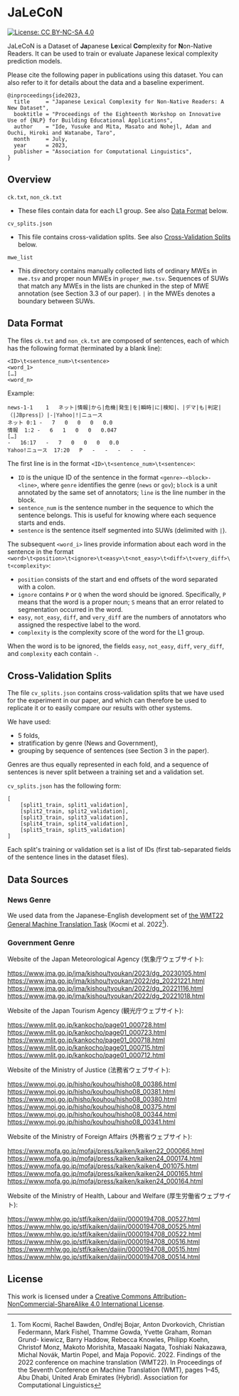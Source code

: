 # JaLeCoN
[![License: CC BY-NC-SA 4.0](https://img.shields.io/badge/License-CC_BY--NC--SA_4.0-lightgrey.svg)](https://creativecommons.org/licenses/by-nc-sa/4.0/)

JaLeCoN is a Dataset of **Ja**panese **Le**xical **Co**mplexity for **N**on-Native Readers. It can be used to train or evaluate Japanese lexical complexity prediction models.

Please cite the following paper in publications using this dataset. You can also refer to it for details about the data and a baseline experiment.

```
@inproceedings{ide2023,
  title     = "Japanese Lexical Complexity for Non-Native Readers: A New Dataset",
  booktitle = "Proceedings of the Eighteenth Workshop on Innovative Use of {NLP} for Building Educational Applications",
  author    = "Ide, Yusuke and Mita, Masato and Nohejl, Adam and Ouchi, Hiroki and Watanabe, Taro",
  month     = July,
  year      = 2023,
  publisher = "Association for Computational Linguistics",
}
```

## Overview

`ck.txt`, `non_ck.txt`
- These files contain data for each L1 group. See also [Data Format](#data-format) below.

`cv_splits.json`
- This file contains cross-validation splits. See also [Cross-Validation Splits](#cross-validation-splits) below.

`mwe_list`
- This directory contains manually collected lists of ordinary MWEs in `mwe.tsv` and proper noun MWEs in `proper_mwe.tsv`. Sequences of SUWs that match any MWEs in the lists are chunked in the step of MWE annotation (see Section 3.3 of our paper). `|` in the MWEs denotes a boundary between SUWs.

## Data Format

The files `ck.txt` and `non_ck.txt` are composed of sentences, each of which has the following format (terminated by a blank line):

```
<ID>\t<sentence_num>\t<sentence>
<word_1>
[…]
<word_n>

```

Example:
```
news-1-1	1	ネット|情報|から|危機|発生|を|瞬時|に|検知|、|デマ|も|判定|（|JBpress|）|-|Yahoo|!|ニュース
ネット	0:1	-	7	0	0	0	0.0
情報	1:2	-	6	1	0	0	0.047
[…]
-	16:17	-	7	0	0	0	0.0
Yahoo!ニュース	17:20	P	-	-	-	-	-

```

The first line is in the format `<ID>\t<sentence_num>\t<sentence>`:

- `ID` is the unique ID of the sentence in the format `<genre>-<block>-<line>`, where `genre` identifies the genre (`news` or `gov`); `block` is a unit annotated by the same set of annotators; `line` is the line number in the block.
- `sentence_num` is the sentence number in the sequence to which the sentence belongs. This is useful for knowing where each sequence starts and ends.
- `sentence` is the sentence itself segmented into SUWs (delimited with `|`).

The subsequent `<word_i>` lines provide information about each word in the sentence in the format `<word>\t<position>\t<ignore>\t<easy>\t<not_easy>\t<diff>\t<very_diff>\t<complexity>`:

- `position` consists of the start and end offsets of the word separated with a colon.
- `ignore` contains `P` or `Q` when the word should be ignored. Specifically, `P` means that the word is a proper noun; `S` means that an error related to segmentation occurred in the word.
- `easy`, `not_easy`, `diff`, and `very_diff` are the numbers of annotators who assigned the respective label to the word.
- `complexity` is the complexity score of the word for the L1 group.

When the word is to be ignored, the fields `easy`, `not_easy`, `diff`, `very_diff`, and `complexity` each contain `-`.

## Cross-Validation Splits

The file `cv_splits.json` contains cross-validation splits that we have used for the experiment in our paper, and which can therefore be used to replicate it or to easily compare our results with other systems.

We have used:
- 5 folds,
- stratification by genre (News and Government),
- grouping by sequence of sentences (see Section 3 in the paper).

Genres are thus equally represented in each fold, and a sequence of sentences is never split between a training set and a validation set.

`cv_splits.json` has the following form:

```
[
	[split1_train, split1_validation],
	[split2_train, split2_validation],
	[split3_train, split3_validation],
	[split4_train, split4_validation],
	[split5_train, split5_validation]
]
```

Each split's training or validation set is a list of IDs (first tab-separated fields of the sentence lines in the dataset files).

## Data Sources

### News Genre

We used data from the Japanese-English development set of [the WMT22 General Machine Translation Task](https://www.statmt.org/wmt22/translation-task.html) (Kocmi et al. 2022[^1]).

[^1]: Tom Kocmi, Rachel Bawden, Ondřej Bojar, Anton Dvorkovich, Christian Federmann, Mark Fishel, Thamme Gowda, Yvette Graham, Roman Grund- kiewicz, Barry Haddow, Rebecca Knowles, Philipp Koehn, Christof Monz, Makoto Morishita, Masaaki Nagata, Toshiaki Nakazawa, Michal Novák, Martin Popel, and Maja Popović. 2022. Findings of the 2022 conference on machine translation (WMT22). In Proceedings of the Seventh Conference on Machine Translation (WMT), pages 1–45, Abu Dhabi, United Arab Emirates (Hybrid). Association for Computational Linguistics

### Government Genre

Website of the Japan Meteorological Agency (気象庁ウェブサイト):

https://www.jma.go.jp/jma/kishou/tyoukan/2023/dg_20230105.html
https://www.jma.go.jp/jma/kishou/tyoukan/2022/dg_20221221.html
https://www.jma.go.jp/jma/kishou/tyoukan/2022/dg_20221116.html
https://www.jma.go.jp/jma/kishou/tyoukan/2022/dg_20221018.html

Website of the Japan Tourism Agency (観光庁ウェブサイト):

https://www.mlit.go.jp/kankocho/page01_000728.html
https://www.mlit.go.jp/kankocho/page01_000723.html
https://www.mlit.go.jp/kankocho/page01_000718.html
https://www.mlit.go.jp/kankocho/page01_000715.html
https://www.mlit.go.jp/kankocho/page01_000712.html

Website of the Ministry of Justice (法務省ウェブサイト):

https://www.moj.go.jp/hisho/kouhou/hisho08_00386.html
https://www.moj.go.jp/hisho/kouhou/hisho08_00381.html
https://www.moj.go.jp/hisho/kouhou/hisho08_00380.html
https://www.moj.go.jp/hisho/kouhou/hisho08_00375.html
https://www.moj.go.jp/hisho/kouhou/hisho08_00344.html
https://www.moj.go.jp/hisho/kouhou/hisho08_00341.html

Website of the Ministry of Foreign Affairs (外務省ウェブサイト):

https://www.mofa.go.jp/mofaj/press/kaiken/kaiken22_000066.html
https://www.mofa.go.jp/mofaj/press/kaiken/kaiken24_000174.html
https://www.mofa.go.jp/mofaj/press/kaiken/kaiken4_001075.html
https://www.mofa.go.jp/mofaj/press/kaiken/kaiken24_000165.html
https://www.mofa.go.jp/mofaj/press/kaiken/kaiken24_000164.html

Website of the Ministry of Health, Labour and Welfare (厚生労働省ウェブサイト):

https://www.mhlw.go.jp/stf/kaiken/daijin/0000194708_00527.html
https://www.mhlw.go.jp/stf/kaiken/daijin/0000194708_00525.html
https://www.mhlw.go.jp/stf/kaiken/daijin/0000194708_00522.html
https://www.mhlw.go.jp/stf/kaiken/daijin/0000194708_00516.html
https://www.mhlw.go.jp/stf/kaiken/daijin/0000194708_00515.html
https://www.mhlw.go.jp/stf/kaiken/daijin/0000194708_00514.html

## License

This work is licensed under a [Creative Commons Attribution-NonCommercial-ShareAlike 4.0 International License][cc-by-nc-sa].

[cc-by-nc-sa]: https://creativecommons.org/licenses/by-nc-sa/4.0/
